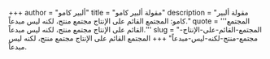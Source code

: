 +++
author = "ألبير كامو"
title = "مقولة ألبير كامو"
description = "مقولة ألبير كامو: المجتمع القائم على الإنتاج مجتمع منتج، لكنه ليس مبدعاً."
quote = '''المجتمع القائم على الإنتاج مجتمع منتج، لكنه ليس مبدعاً.'''
slug = "المجتمع-القائم-على-الإنتاج-مجتمع-منتج-لكنه-ليس-مبدعاً"
+++
المجتمع القائم على الإنتاج مجتمع منتج، لكنه ليس مبدعاً.
